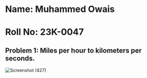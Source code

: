 # Name: Muhammed Owais
# Roll No: 23K-0047

## Problem 1: Miles per hour to kilometers per seconds.
![Screenshot (427)](https://github.com/Muhammed-Owais01/PfFall23/assets/83649329/801040cc-ca51-4bbc-bb2b-f6c856b3bbf8)
